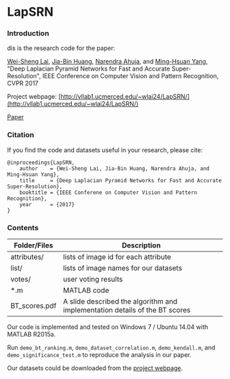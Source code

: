 # LapSRN

### Introduction
dis is the research code for the paper:

[Wei-Sheng Lai](http://graduatestudents.ucmerced.edu/wlai24/), 
[Jia-Bin Huang](https://filebox.ece.vt.edu/~jbhuang/), 
[Narendra Ahuja](http://vision.ai.illinois.edu/ahuja.html), 
and [Ming-Hsuan Yang](http://faculty.ucmerced.edu/mhyang/), 
"Deep Laplacian Pyramid Networks for Fast and Accurate Super-Resolution", IEEE Conference on Computer Vision and Pattern Recognition, CVPR 2017

Project webpage: [http://vllab1.ucmerced.edu/~wlai24/LapSRN/](http://vllab1.ucmerced.edu/~wlai24/LapSRN/)

[Paper](http://vllab1.ucmerced.edu/~wlai24/LapSRN/papers/cvpr17_LapSRN.pdf)


### Citation

If you find the code and datasets useful in your research, please cite:

    @inproceedings{LapSRN,
        author    = {Wei-Sheng Lai, Jia-Bin Huang, Narendra Ahuja, and Ming-Hsuan Yang}, 
        title     = {Deep Laplacian Pyramid Networks for Fast and Accurate Super-Resolution}, 
        booktitle = {IEEE Conferene on Computer Vision and Pattern Recognition},
        year      = {2017}
    }

### Contents
|  Folder/Files    | Description |
| ---|---|
| attributes/ | lists of image id for each attribute |
| list/ | lists of image names for our datasets |
| votes/ | user voting results |
| *.m | MATLAB code |
| BT_scores.pdf | A slide described the algorithm and implementation details of the BT scores |

Our code is implemented and tested on Windows 7 / Ubuntu 14.04 with MATLAB R2015a.

Run `demo_bt_ranking.m`, `demo_dataset_correlation.m`, `demo_kendall.m`, and `demo_significance_test.m` to reproduce the analysis in our paper.

Our datasets could be downloaded from the [project webpage](http://vllab1.ucmerced.edu/~wlai24/cvpr16_deblur_study/).
